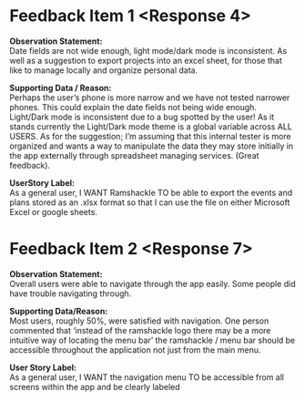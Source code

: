 # Feedback Item 1 <Response 4>
**Observation Statement:**  
Date fields are not wide enough, light mode/dark mode is inconsistent. As well as a suggestion to export projects into an excel sheet, for those that like to manage locally and organize personal data. 

**Supporting Data / Reason:**  
Perhaps the user’s phone is more narrow and we have not tested narrower phones. This could explain the date fields not being wide enough. Light/Dark mode is inconsistent due to a bug spotted by the user! As it stands currently the Light/Dark mode theme is a global variable across ALL USERS. As for the suggestion; I’m assuming that this internal tester is more organized and wants a way to manipulate the data they may store initially in the app externally through spreadsheet managing services. (Great feedback).

**UserStory Label:**  
As a general user, I WANT Ramshackle TO be able to export the events and plans stored as an .xlsx format so that I can use the file on either Microsoft Excel or google sheets. 


# Feedback Item 2 <Response 7>
**Observation Statement:**  
Overall users were able to navigate through the app easily. Some people did have trouble navigating through.

 **Supporting Data/Reason:**  
Most users, roughly 50%, were satisfied with navigation. One person commented that ‘instead of the ramshackle logo there may be a more intuitive way of locating the menu bar’ the ramshackle / menu bar should be accessible throughout the application not just from the main menu.

**User Story Label:**  
As a general user, I WANT the navigation menu TO be accessible from all screens within the app and be clearly labeled

